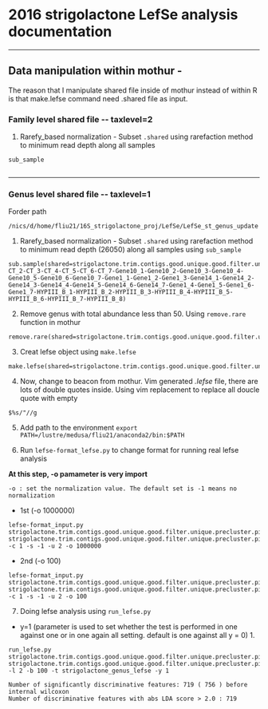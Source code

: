 #                               2016 strigolactone LefSe analysis documentation
-----------------

## Data manipulation within mothur -
The reason that I manipulate shared file inside of mothur instead of within R is that make.lefse command need .shared file as input.

### Family level shared file -- taxlevel=2

1. Rarefy\_based normalization - Subset ``.shared`` using rarefaction method to minimum read depth along all samples 

``sub_sample``

```

```


-------------------------

### Genus level shared file -- taxlevel=1

Forder path

```
/nics/d/home/fliu21/16S_strigolactone_proj/LefSe/LefSe_st_genus_update
```

1. Rarefy\_based normalization - Subset ``.shared`` using rarefaction method to minimum read depth (26050) along all samples using ``sub_sample``

```
sub.sample(shared=strigolactone.trim.contigs.good.unique.good.filter.unique.precluster.pick.pds.wang.pick.tx.1.shared_original,size=26050,groups=CT_1-CT_2-CT_3-CT_4-CT_5-CT_6-CT_7-Gene10_1-Gene10_2-Gene10_3-Gene10_4-Gene10_5-Gene10_6-Gene10_7-Gene1_1-Gene1_2-Gene1_3-Gene14_1-Gene14_2-Gene14_3-Gene14_4-Gene14_5-Gene14_6-Gene14_7-Gene1_4-Gene1_5-Gene1_6-Gene1_7-HYPIII_B_1-HYPIII_B_2-HYPIII_B_3-HYPIII_B_4-HYPIII_B_5-HYPIII_B_6-HYPIII_B_7-HYPIII_B_8)
```
2. Remove genus with total abundance less than 50. Using ``remove.rare`` function in mothur


```
remove.rare(shared=strigolactone.trim.contigs.good.unique.good.filter.unique.precluster.pick.pds.wang.pick.tx.1.1.subsample.shared_original,nseqs=50)
```
3. Creat lefse object using ``make.lefse``

```
make.lefse(shared=strigolactone.trim.contigs.good.unique.good.filter.unique.precluster.pick.pds.wang.pick.tx.1.1.subsample.1.pick.shared_original,constaxonomy=strigolactone.trim.contigs.good.unique.good.filter.unique.precluster.pick.pds.wang.pick.tx.1.cons.taxonomy_original,design=design.txt,scale=totalgroup)
```
4. Now, change to beacon from mothur. Vim generated *.lefse* file, there are lots of double quotes inside. Using vim replacement to replace all doucle quote with empty
```
$%s/"//g
```
5. Add path to the environment ``export PATH=/lustre/medusa/fliu21/anaconda2/bin:$PATH``

6. Run ``lefse-format_lefse.py`` to change format for running real lefse analysis

**At this step, -o pamameter is very import** 

``-o : set the normalization value. The default set is -1 means no normalization``

  * 1st (-o 1000000)

```
lefse-format_input.py strigolactone.trim.contigs.good.unique.good.filter.unique.precluster.pick.pds.wang.pick.tx.1.1.subsample.1.pick.1.lefse strigolactone.trim.contigs.good.unique.good.filter.unique.precluster.pick.pds.wang.pick.tx.1.1.subsample.1.pick.1.lefse.in_1 -c 1 -s -1 -u 2 -o 1000000
```
  * 2nd (-o 100)

```
lefse-format_input.py strigolactone.trim.contigs.good.unique.good.filter.unique.precluster.pick.pds.wang.pick.tx.1.1.subsample.1.pick.1.lefse strigolactone.trim.contigs.good.unique.good.filter.unique.precluster.pick.pds.wang.pick.tx.1.1.subsample.1.pick.1.in_2 -c 1 -s -1 -u 2 -o 100
```

7. Doing lefse analysis using ``run_lefse.py``
  * y=1 (parameter is used to set whether the test is performed in one against one or in one again all setting. default is one against all y = 0)
    1. 
```
run_lefse.py strigolactone.trim.contigs.good.unique.good.filter.unique.precluster.pick.pds.wang.pick.tx.1.1.subsample.1.pick.1.lefse.in_1 strigolactone.trim.contigs.good.unique.good.filter.unique.precluster.pick.pds.wang.pick.tx.1.1.subsample.1.pick.1.lefse.res_1 -l 2 -b 100 -t strigolactone_genus_lefse -y 1

Number of significantly discriminative features: 719 ( 756 ) before internal wilcoxon
Number of discriminative features with abs LDA score > 2.0 : 719
```
 













